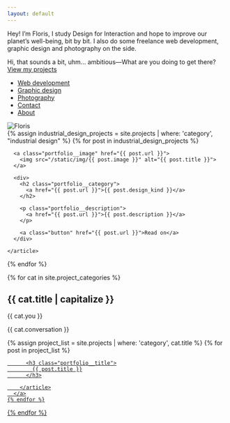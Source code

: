 ```yaml
---
layout: default
---
```


<section class="intro">
  <p class="intro__text">Hey! I’m Floris, I study Design for Interaction and hope to improve our planet’s well-being, bit by bit. I also do some freelance web development, graphic design and photo&shy;graphy on the side.</p>
  <div style="--color: white;" class="intro__butt">
    <div class="you">Hi, that sounds a bit, uhm... ambitious—What are you doing to get there?</div>
    <a href="#projects" class="button">View my projects</a>
    <nav>
      <ul class="intro__jump">
        <li class="intro__list-item"><a href="#web+development">Web development</a></li>
        <li class="intro__list-item"><a href="#graphic+design">Graphic design</a></li>
        <li class="intro__list-item"><a href="#photography">Photography</a></li>
        <li class="intro__list-item"><a href="#contact">Contact</a></li>
        <li class="intro__list-item"><a href="/about.html">About</a></li>
      </ul>
    </nav>
  </div>
  <img src="/static/img/floris.jpg" class="intro__portrait" alt="Floris">
</section>

<section class="portfolio portfolio--industrial" id="projects">
  {% assign industrial_design_projects = site.projects | where: 'category', "industrial design" %}
  {% for post in industrial_design_projects %}
    <article class="portfolio__industrial"
      style="--color: #{{ post.color }}; --background: #{{ post.background }}">

      <a class="portfolio__image" href="{{ post.url }}">
        <img src="/static/img/{{ post.image }}" alt="{{ post.title }}">
      </a>

      <div>
        <h2 class="portfolio__category">
          <a href="{{ post.url }}">{{ post.design_kind }}</a>
        </h2>

        <p class="portfolio__description">
          <a href="{{ post.url }}">{{ post.description }}</a>
        </p>

        <a class="button" href="{{ post.url }}">Read on</a>
      </div>

    </article>
  {% endfor %}
</section>

{% for cat in site.project_categories %}
  <section class="portfolio portfolio--other"
    style="--color: #{{ cat.color }}; --background: #{{ cat.background }};
    --gradient-start: #{{ cat.gradient-start }};
    --gradient-end: #{{ cat.gradient-end }}"
    id="{{ cat.title | url_encode }}">
    <h2 class="section-head">{{ cat.title | capitalize }}</h2>
    <div class="portfolio__about-cat">
      <div class="you-cont">
        <p class="you">{{ cat.you }}</p>
      </div>
      <div class="me">
        <p class="portfolio__conversation">{{ cat.conversation }}</p>
      </div>
    </div>
    {% assign project_list = site.projects | where: 'category', cat.title %}
    {% for post in project_list %}
      <a href="{{ post.url }}" class="portfolio__item"
        style="background-image: url({{ post.image }});">
        <article>

          <h3 class="portfolio__title">
            {{ post.title }}
          </h3>

        </article>
      </a>
    {% endfor %}
  </section>
{% endfor %}
